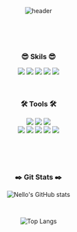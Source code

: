 <div align=center>
 
<br/>
<br/>

 ![header](https://capsule-render.vercel.app/api?type=waving&color=auto&height=200&section=header&text=Nello&fontSize=40&animation=fadeIn&fontAlignY=30&desc=iOS+App+Developer&descAlignY=50&descAlign=50)
 
<br/>
<br/>
<br/>
  
<h3 align="center"><b>😎 Skils 😎</b></h3>

  <a href="" target="_blank"><img src="https://img.shields.io/badge/swift-FA7343?style=for-the-badge&logo=swift&logoColor=FFFFFF"/></a>
  <a href="" target="_blank"><img src="https://img.shields.io/badge/swiftui-000000?style=for-the-badge&logo=swift&logoColor=FFFFFF"/></a>
  <a href="" target="_blank"><img src="https://img.shields.io/badge/iOS-000000?style=for-the-badge&logo=iOS&logoColor=FFFFFF"/></a>
  <a href="" target="_blank"><img src="https://img.shields.io/badge/RX-B7178C?style=for-the-badge&logo=ReactiveX&logoColor=FFFFFF"/></a>
  <a href="" target="_blank"><img src="https://img.shields.io/badge/firebase-FFCA28?style=for-the-badge&logo=firebase&logoColor=FFFFFF"/></a>
  <br/>

  
<br/>
 

<h3 align="center"><b>🛠️ Tools 🛠️</b></h3>
  
  <a href="" target="_blank"><img src="https://img.shields.io/badge/xcode-147EFB?style=for-the-badge&logo=xcode&logoColor=FFFFFF"/></a>
  <a href="" target="_blank"><img src="https://img.shields.io/badge/cocoapods-EE3322?style=for-the-badge&logo=cocoapods&logoColor=FFFFFF"/></a>
  <a href="" target="_blank"><img src="https://img.shields.io/badge/spm-000000?style=for-the-badge&logo=apple&logoColor=FFFFFF"/></a>
  <br />
  <a href="" target="_blank"><img src="https://img.shields.io/badge/slack-4A154B?style=for-the-badge&logo=slack&logoColor=FFFFFF"/></a>
  <a href="" target="_blank"><img src="https://img.shields.io/badge/figma-F24E1E?style=for-the-badge&logo=figma&logoColor=FFFFFF"/></a> 
  <a href="" target="_blank"><img src="https://img.shields.io/badge/notion-000000?style=for-the-badge&logo=notion&logoColor=FFFFFF"/></a>
  <a href="" target="_blank"><img src="https://img.shields.io/badge/git-F05032?style=for-the-badge&logo=git&logoColor=FFFFFF"/></a>
  <a href="" target="_blank"><img src="https://img.shields.io/badge/Jira-0052CC?style=for-the-badge&logo=Jira&logoColor=FFFFFF"/></a>
  
 
 
<br/>
<br/>
<br/>  

 
<h3 align="center"><b>✒️ Git Stats ✒️</b></h3>
 
  ![Nello's GitHub stats](https://github-readme-stats.vercel.app/api?username=Brew-Nello&show_icons=true&theme=dark)

 </br>
 
  ![Top Langs](https://github-readme-stats.vercel.app/api/top-langs/?username=Brew-Nello&theme=dark&layout=compact&hide=java)
 
 </br>
